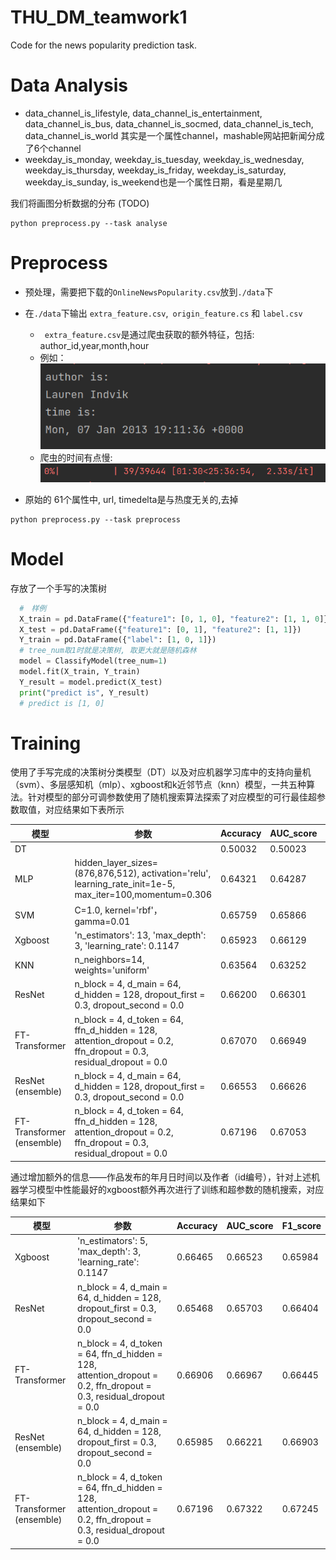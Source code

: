 # THU_DM_teamwork1
Code for the news popularity prediction task.



# Data Analysis

- data_channel_is_lifestyle, data_channel_is_entertainment, data_channel_is_bus, data_channel_is_socmed, data_channel_is_tech, data_channel_is_world 其实是一个属性channel，mashable网站把新闻分成了6个channel
- weekday_is_monday, weekday_is_tuesday, weekday_is_wednesday, weekday_is_thursday, weekday_is_friday, weekday_is_saturday, weekday_is_sunday, is_weekend也是一个属性日期，看是星期几

我们将画图分析数据的分布 (TODO)

```
python preprocess.py --task analyse
```



# Preprocess

- 预处理，需要把下载的`OnlineNewsPopularity.csv`放到`./data`下

- 在`./data`下输出 `extra_feature.csv`,` origin_feature.cs` 和 `label.csv`
  - ` extra_feature.csv`是通过爬虫获取的额外特征，包括: author_id,year,month,hour
  - 例如：![](./figures/author_and_time.png)
  - 爬虫的时间有点慢:![](./figures/spider_cost.png)
- 原始的 61个属性中, url, timedelta是与热度无关的,去掉

```
python preprocess.py --task preprocess
```



# Model

存放了一个手写的决策树

```python
  #　样例
  X_train = pd.DataFrame({"feature1": [0, 1, 0], "feature2": [1, 1, 0]})
  X_test = pd.DataFrame({"feature1": [0, 1], "feature2": [1, 1]})
  Y_train = pd.DataFrame({"label": [1, 0, 1]})
  # tree_num取1时就是决策树, 取更大就是随机森林
  model = ClassifyModel(tree_num=1)
  model.fit(X_train, Y_train)
  Y_result = model.predict(X_test)
  print("predict is", Y_result)
  # predict is [1, 0]
```

# Training

使用了手写完成的决策树分类模型（DT）以及对应机器学习库中的支持向量机（svm）、多层感知机（mlp）、xgboost和k近邻节点（knn）模型，一共五种算法。针对模型的部分可调参数使用了随机搜索算法探索了对应模型的可行最佳超参数取值，对应结果如下表所示

| 模型  | 参数 | Accuracy | AUC_score | F1_score |
| ------------ | ----------- | ----------- | ----------- | ----------- |
| DT      |         |0.50032|0.50023|0.48851|
| MLP     | hidden_layer_sizes=(876,876,512), activation='relu', learning_rate_init=1e-5, max_iter=100,momentum=0.306        |0.64321|0.64287|0.63024|
| SVM     | C=1.0, kernel='rbf'， gamma=0.01        |0.65759|0.65866|0.65672|
| Xgboost | 'n_estimators': 13, 'max_depth': 3, 'learning_rate': 0.1147       |0.65923|0.66129| 0.66617|
| KNN     | n_neighbors=14, weights='uniform'        |0.63564|0.63252|0.59487|
| ResNet  | n_block = 4, d_main = 64, d_hidden = 128, dropout_first = 0.3, dropout_second = 0.0 | 0.66200 | 0.66301 | 0.66067 |
| FT-Transformer  | n_block = 4, d_token = 64, ffn_d_hidden = 128, attention_dropout = 0.2, ffn_dropout = 0.3, residual_dropout = 0.0 | 0.67070 | 0.66949 | 0.65088 |
| ResNet (ensemble)  | n_block = 4, d_main = 64, d_hidden = 128, dropout_first = 0.3, dropout_second = 0.0 | 0.66553 | 0.66626 | 0.66190 |
| FT-Transformer (ensemble) | n_block = 4, d_token = 64, ffn_d_hidden = 128, attention_dropout = 0.2, ffn_dropout = 0.3, residual_dropout = 0.0 | 0.67196 | 0.67053 | 0.65026 |


通过增加额外的信息——作品发布的年月日时间以及作者（id编号），针对上述机器学习模型中性能最好的xgboost额外再次进行了训练和超参数的随机搜索，对应结果如下

| 模型      | 参数 | Accuracy | AUC_score | F1_score |
| ----------- | ----------- | ----------- | ----------- | ----------- |
| Xgboost      | 'n_estimators': 5, 'max_depth': 3, 'learning_rate': 0.1147        |0.66465|0.66523|0.65984|
| ResNet  | n_block = 4, d_main = 64, d_hidden = 128, dropout_first = 0.3, dropout_second = 0.0 | 0.65468 | 0.65703 | 0.66404 |
| FT-Transformer  | n_block = 4, d_token = 64, ffn_d_hidden = 128, attention_dropout = 0.2, ffn_dropout = 0.3, residual_dropout = 0.0 | 0.66906 | 0.66967 | 0.66445 |
| ResNet (ensemble)  | n_block = 4, d_main = 64, d_hidden = 128, dropout_first = 0.3, dropout_second = 0.0 | 0.65985 | 0.66221 | 0.66903 |
| FT-Transformer (ensemble) | n_block = 4, d_token = 64, ffn_d_hidden = 128, attention_dropout = 0.2, ffn_dropout = 0.3, residual_dropout = 0.0 | 0.67196 | 0.67322 | 0.67245 |